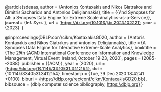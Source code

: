 @article{sdeaas,
  author    = {Antonios Kontaxakis and
               Nikos Giatrakos and
			   Dimitris Sacharidis and
               Antonios Deligiannakis},
  title     = {{And Synopses for All: a Synopses Data Engine for Extreme Scale Analytics-as-a-Service}},
  journal   = {Inf. Syst. },
  url       = {https://doi.org/10.1016/j.is.2023.102221},
  year      = {2023},
}

@inproceedings{DBLP:conf/cikm/KontaxakisGD20,
  author    = {Antonis Kontaxakis and
               Nikos Giatrakos and
               Antonios Deligiannakis},
  title     = {A Synopses Data Engine for Interactive Extreme-Scale Analytics},
  booktitle = {The 29th {ACM} International Conference on Information
               and Knowledge Management, Virtual Event, Ireland, October 19-23, 2020},
  pages     = {2085--2088},
  publisher = {{ACM}},
  year      = {2020},
  url       = {https://doi.org/10.1145/3340531.3412154},
  doi       = {10.1145/3340531.3412154},
  timestamp = {Tue, 29 Dec 2020 18:42:41 +0100},
  biburl    = {https://dblp.org/rec/conf/cikm/KontaxakisGD20.bib},
  bibsource = {dblp computer science bibliography, https://dblp.org}
}
